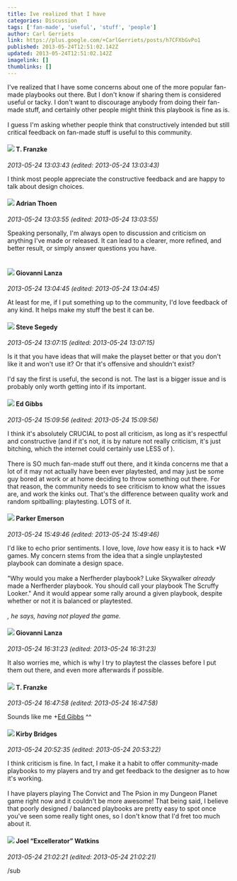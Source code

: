 ```yaml
---
title: Ive realized that I have
categories: Discussion
tags: ['fan-made', 'useful', 'stuff', 'people']
author: Carl Gerriets
link: https://plus.google.com/+CarlGerriets/posts/h7CFXbGvPo1
published: 2013-05-24T12:51:02.142Z
updated: 2013-05-24T12:51:02.142Z
imagelink: []
thumblinks: []
---
```


I&#39;ve realized that I have some concerns about one of the more popular fan-made playbooks out there. But I don&#39;t know if sharing them is considered useful or tacky. I don&#39;t want to discourage anybody from doing their fan-made stuff, and certainly other people might think this playbook is fine as is.<br /><br />I guess I&#39;m asking whether people think that constructively intended but still critical feedback on fan-made stuff is useful to this community.
<div id='comment z13yhttifwadtptbj04chrcrlxfmcl0qf3s'>
  <h4><img src='{{site.baseurl}}//images/avatars/110330901807759406775_photo.jpg'> T. Franzke</h4>
      <p><cite>2013-05-24 13:03:43 (edited: 2013-05-24 13:03:43)</cite></p>
        <p>I think most people appreciate the constructive feedback and are happy to talk about design choices.</p>
</div>
        

<div id='comment z13yhttifwadtptbj04chrcrlxfmcl0qf3s'>
  <h4><img src='{{site.baseurl}}//images/avatars/113847025671240258531_photo.jpg'> Adrian Thoen</h4>
      <p><cite>2013-05-24 13:03:55 (edited: 2013-05-24 13:03:55)</cite></p>
        <p>Speaking personally, I&#39;m always open to discussion and criticism on anything I&#39;ve made or released. It can lead to a clearer, more refined, and better result, or simply answer questions you have.<br /><br /></p>
</div>
        

<div id='comment z13yhttifwadtptbj04chrcrlxfmcl0qf3s'>
  <h4><img src='{{site.baseurl}}//images/avatars/102768177673605279668_photo.jpg'> Giovanni Lanza</h4>
      <p><cite>2013-05-24 13:04:45 (edited: 2013-05-24 13:04:45)</cite></p>
        <p>At least for me, if I put something up to the community, I&#39;d love feedback of any kind. It helps make my stuff the best it can be.</p>
</div>
        

<div id='comment z13yhttifwadtptbj04chrcrlxfmcl0qf3s'>
  <h4><img src='{{site.baseurl}}//images/avatars/101540567732452886838_photo.jpg'> Steve Segedy</h4>
      <p><cite>2013-05-24 13:07:15 (edited: 2013-05-24 13:07:15)</cite></p>
        <p>Is it that you have ideas that will make the playset better or that you don&#39;t like it and won&#39;t use it? Or that it&#39;s offensive and shouldn&#39;t exist?<br /><br />I&#39;d say the first is useful, the second is not. The last is a bigger issue and is probably only worth getting into if its important.</p>
</div>
        

<div id='comment z13yhttifwadtptbj04chrcrlxfmcl0qf3s'>
  <h4><img src='{{site.baseurl}}//images/avatars/109000970532467033120_photo.jpg'> Ed Gibbs</h4>
      <p><cite>2013-05-24 15:09:56 (edited: 2013-05-24 15:09:56)</cite></p>
        <p>I think it&#39;s absolutely CRUCIAL to post all criticism, as long as it&#39;s respectful and constructive (and if it&#39;s not, it is by nature not really criticism, it&#39;s just bitching, which the internet could certainly use LESS of ). <br /><br />There is SO much fan-made stuff out there, and it kinda concerns me that a lot of it may not actually have been ever playtested, and may just be some guy bored at work or at home deciding to throw something out there. For that reason, the community needs to see criticism to know what the issues are, and work the kinks out. That&#39;s the difference between quality work and random spitballing: playtesting. LOTS of it.</p>
</div>
        

<div id='comment z13yhttifwadtptbj04chrcrlxfmcl0qf3s'>
  <h4><img src='{{site.baseurl}}//images/avatars/117869609164816132752_photo.jpg'> Parker Emerson</h4>
      <p><cite>2013-05-24 15:49:46 (edited: 2013-05-24 15:49:46)</cite></p>
        <p>I&#39;d like to echo prior sentiments. I love, love, <i>love</i> how easy it is to hack *W games. My concern stems from the idea that a single unplaytested playbook can dominate a design space.<br /><br />&quot;Why would you make a Nerfherder playbook? Luke Skywalker <i>already</i> made a Nerfherder playbook. You should call your playbook The Scruffy Looker.&quot; And it would appear some rally around a given playbook, despite whether or not it is balanced or playtested.<br /><br /><i>, he says, having not played the game.</i></p>
</div>
        

<div id='comment z13yhttifwadtptbj04chrcrlxfmcl0qf3s'>
  <h4><img src='{{site.baseurl}}//images/avatars/102768177673605279668_photo.jpg'> Giovanni Lanza</h4>
      <p><cite>2013-05-24 16:31:23 (edited: 2013-05-24 16:31:23)</cite></p>
        <p>It also worries me, which is why I try to playtest the classes before I put them out there, and even more afterwards if possible.</p>
</div>
        

<div id='comment z13yhttifwadtptbj04chrcrlxfmcl0qf3s'>
  <h4><img src='{{site.baseurl}}//images/avatars/110330901807759406775_photo.jpg'> T. Franzke</h4>
      <p><cite>2013-05-24 16:47:58 (edited: 2013-05-24 16:47:58)</cite></p>
        <p>Sounds like me <span class="proflinkWrapper"><span class="proflinkPrefix">+</span><a class="proflink" href="https://plus.google.com/109000970532467033120" oid="109000970532467033120">Ed Gibbs</a></span> ^^</p>
</div>
        

<div id='comment z13yhttifwadtptbj04chrcrlxfmcl0qf3s'>
  <h4><img src='{{site.baseurl}}//images/avatars/115364619294761102138_photo.jpg'> Kirby Bridges</h4>
      <p><cite>2013-05-24 20:52:35 (edited: 2013-05-24 20:53:22)</cite></p>
        <p>I think criticism is fine. In fact, I make it a habit to offer community-made playbooks to my players and try and get feedback to the designer as to how it&#39;s working.<br /><br />I have players playing The Convict and The Psion in my Dungeon Planet game right now and it couldn&#39;t be more awesome! That being said, I believe that poorly designed / balanced playbooks are pretty easy to spot once you&#39;ve seen some really tight ones, so I don&#39;t know that I&#39;d fret too much about it.</p>
</div>
        

<div id='comment z13yhttifwadtptbj04chrcrlxfmcl0qf3s'>
  <h4><img src='{{site.baseurl}}//images/avatars/107429473095472584968_photo.jpg'> Joel “Excellerator” Watkins</h4>
      <p><cite>2013-05-24 21:02:21 (edited: 2013-05-24 21:02:21)</cite></p>
        <p>/sub</p>
</div>
        